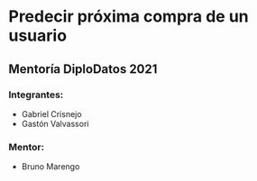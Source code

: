# Predecir próxima compra de un usuario
## Mentoría DiploDatos 2021

### Integrantes: 
- Gabriel Crisnejo
- Gastón Valvassori

### Mentor: 
- Bruno Marengo
